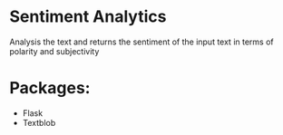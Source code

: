# Sentiment Analytics

Analysis the text and returns the sentiment of the input text in terms of polarity and subjectivity

# Packages:
  - Flask
  - Textblob
